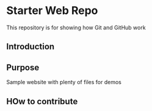 # Starter Web Repo

This repository is for showing how Git and GitHub work

## Introduction


## Purpose

Sample website with plenty of files for demos

## HOw to contribute